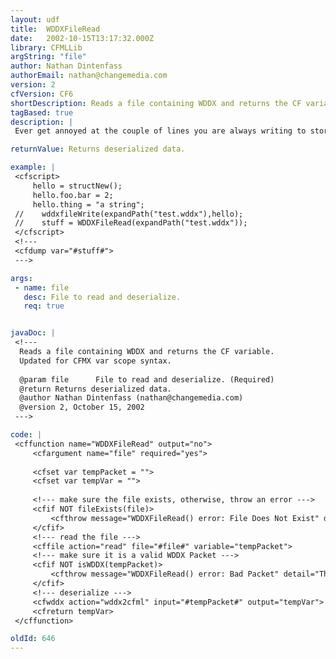 ```yaml
---
layout: udf
title:  WDDXFileRead
date:   2002-10-15T13:17:32.000Z
library: CFMLLib
argString: "file"
author: Nathan Dintenfass
authorEmail: nathan@changemedia.com
version: 2
cfVersion: CF6
shortDescription: Reads a file containing WDDX and returns the CF variable.
tagBased: true
description: |
 Ever get annoyed at the couple of lines you are always writing to store and retrieve WDDX in flat files?  Then this is the UDF for you.  Also see it's sister UDF WDDXFileWrite()

returnValue: Returns deserialized data.

example: |
 <cfscript>
     hello = structNew();
     hello.foo.bar = 2;
     hello.thing = "a string";
 //    wddxfileWrite(expandPath("test.wddx"),hello);
 //    stuff = WDDXFileRead(expandPath("test.wddx"));
 </cfscript>
 <!---
 <cfdump var="#stuff#">
 --->

args:
 - name: file
   desc: File to read and deserialize.
   req: true


javaDoc: |
 <!---
  Reads a file containing WDDX and returns the CF variable.
  Updated for CFMX var scope syntax.
  
  @param file      File to read and deserialize. (Required)
  @return Returns deserialized data. 
  @author Nathan Dintenfass (nathan@changemedia.com) 
  @version 2, October 15, 2002 
 --->

code: |
 <cffunction name="WDDXFileRead" output="no">
     <cfargument name="file" required="yes">
     
     <cfset var tempPacket = "">
     <cfset var tempVar = "">
     
     <!--- make sure the file exists, otherwise, throw an error --->
     <cfif NOT fileExists(file)>
         <cfthrow message="WDDXFileRead() error: File Does Not Exist" detail="The file #file# called in WDDXFileRead() does not exist">
     </cfif>
     <!--- read the file --->
     <cffile action="read" file="#file#" variable="tempPacket">
     <!--- make sure it is a valid WDDX Packet --->
     <cfif NOT isWDDX(tempPacket)>
         <cfthrow message="WDDXFileRead() error: Bad Packet" detail="The file #file# called in WDDXFileRead() does not contain a valid WDDX packet">        
     </cfif>
     <!--- deserialize --->
     <cfwddx action="wddx2cfml" input="#tempPacket#" output="tempVar">
     <cfreturn tempVar>    
 </cffunction>

oldId: 646
---
```


